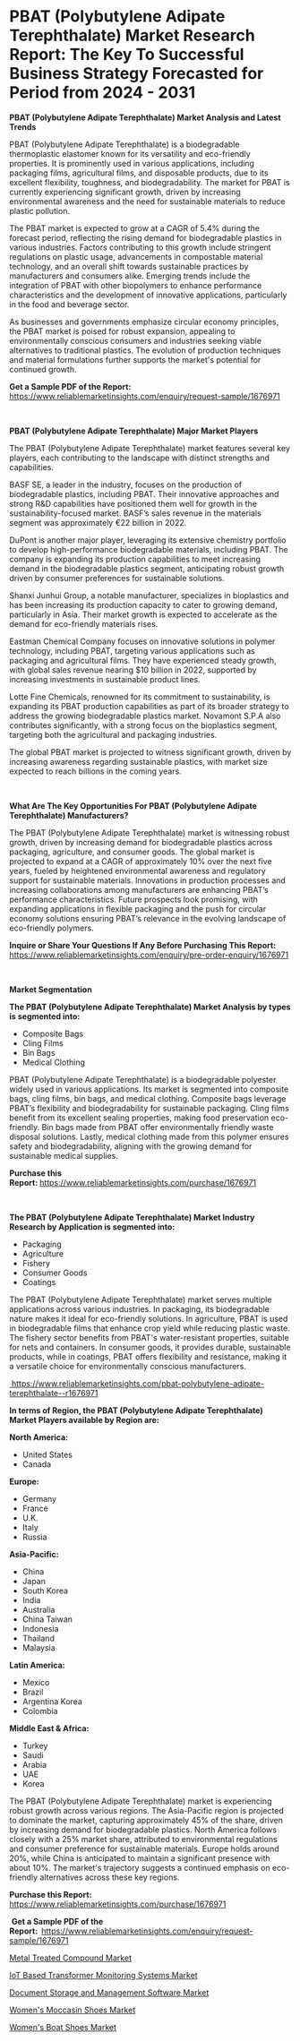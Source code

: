 <p><h1>PBAT (Polybutylene Adipate Terephthalate) Market Research Report: The Key To Successful Business Strategy Forecasted for Period from 2024 - 2031</h1></p><p><strong>PBAT (Polybutylene Adipate Terephthalate) Market Analysis and Latest Trends</strong></p>
<p><p>PBAT (Polybutylene Adipate Terephthalate) is a biodegradable thermoplastic elastomer known for its versatility and eco-friendly properties. It is prominently used in various applications, including packaging films, agricultural films, and disposable products, due to its excellent flexibility, toughness, and biodegradability. The market for PBAT is currently experiencing significant growth, driven by increasing environmental awareness and the need for sustainable materials to reduce plastic pollution.</p><p>The PBAT market is expected to grow at a CAGR of 5.4% during the forecast period, reflecting the rising demand for biodegradable plastics in various industries. Factors contributing to this growth include stringent regulations on plastic usage, advancements in compostable material technology, and an overall shift towards sustainable practices by manufacturers and consumers alike. Emerging trends include the integration of PBAT with other biopolymers to enhance performance characteristics and the development of innovative applications, particularly in the food and beverage sector.</p><p>As businesses and governments emphasize circular economy principles, the PBAT market is poised for robust expansion, appealing to environmentally conscious consumers and industries seeking viable alternatives to traditional plastics. The evolution of production techniques and material formulations further supports the market's potential for continued growth.</p></p>
<p><strong>Get a Sample PDF of the Report:&nbsp;</strong> <a href="https://www.reliablemarketinsights.com/enquiry/request-sample/1676971?utm_campaign=1340&utm_medium=2&utm_source=Github&utm_content=ia&utm_term=30092024&utm_id=pbat-polybutylene-adipate-terephthalate">https://www.reliablemarketinsights.com/enquiry/request-sample/1676971</a></p>
<p>&nbsp;</p>
<p><strong>PBAT (Polybutylene Adipate Terephthalate) Major Market Players</strong></p>
<p><p>The PBAT (Polybutylene Adipate Terephthalate) market features several key players, each contributing to the landscape with distinct strengths and capabilities. </p><p>BASF SE, a leader in the industry, focuses on the production of biodegradable plastics, including PBAT. Their innovative approaches and strong R&D capabilities have positioned them well for growth in the sustainability-focused market. BASF’s sales revenue in the materials segment was approximately €22 billion in 2022.</p><p>DuPont is another major player, leveraging its extensive chemistry portfolio to develop high-performance biodegradable materials, including PBAT. The company is expanding its production capabilities to meet increasing demand in the biodegradable plastics segment, anticipating robust growth driven by consumer preferences for sustainable solutions.</p><p>Shanxi Junhui Group, a notable manufacturer, specializes in bioplastics and has been increasing its production capacity to cater to growing demand, particularly in Asia. Their market growth is expected to accelerate as the demand for eco-friendly materials rises.</p><p>Eastman Chemical Company focuses on innovative solutions in polymer technology, including PBAT, targeting various applications such as packaging and agricultural films. They have experienced steady growth, with global sales revenue nearing $10 billion in 2022, supported by increasing investments in sustainable product lines.</p><p>Lotte Fine Chemicals, renowned for its commitment to sustainability, is expanding its PBAT production capabilities as part of its broader strategy to address the growing biodegradable plastics market. Novamont S.P.A also contributes significantly, with a strong focus on the bioplastics segment, targeting both the agricultural and packaging industries.</p><p>The global PBAT market is projected to witness significant growth, driven by increasing awareness regarding sustainable plastics, with market size expected to reach billions in the coming years.</p></p>
<p>&nbsp;</p>
<p><strong>What Are The Key Opportunities For PBAT (Polybutylene Adipate Terephthalate) Manufacturers?</strong></p>
<p><p>The PBAT (Polybutylene Adipate Terephthalate) market is witnessing robust growth, driven by increasing demand for biodegradable plastics across packaging, agriculture, and consumer goods. The global market is projected to expand at a CAGR of approximately 10% over the next five years, fueled by heightened environmental awareness and regulatory support for sustainable materials. Innovations in production processes and increasing collaborations among manufacturers are enhancing PBAT’s performance characteristics. Future prospects look promising, with expanding applications in flexible packaging and the push for circular economy solutions ensuring PBAT’s relevance in the evolving landscape of eco-friendly polymers.</p></p>
<p><strong>Inquire or Share Your Questions If Any Before Purchasing This Report:</strong> <a href="https://www.reliablemarketinsights.com/enquiry/pre-order-enquiry/1676971?utm_campaign=1340&utm_medium=2&utm_source=Github&utm_content=ia&utm_term=30092024&utm_id=pbat-polybutylene-adipate-terephthalate">https://www.reliablemarketinsights.com/enquiry/pre-order-enquiry/1676971</a></p>
<p>&nbsp;</p>
<p><strong>Market Segmentation</strong></p>
<p><strong>The PBAT (Polybutylene Adipate Terephthalate) Market Analysis by types is segmented into:</strong></p>
<p><ul><li>Composite Bags</li><li>Cling Films</li><li>Bin Bags</li><li>Medical Clothing</li></ul></p>
<p><p>PBAT (Polybutylene Adipate Terephthalate) is a biodegradable polyester widely used in various applications. Its market is segmented into composite bags, cling films, bin bags, and medical clothing. Composite bags leverage PBAT’s flexibility and biodegradability for sustainable packaging. Cling films benefit from its excellent sealing properties, making food preservation eco-friendly. Bin bags made from PBAT offer environmentally friendly waste disposal solutions. Lastly, medical clothing made from this polymer ensures safety and biodegradability, aligning with the growing demand for sustainable medical supplies.</p></p>
<p><strong>Purchase this Report:&nbsp;</strong><a href="https://www.reliablemarketinsights.com/purchase/1676971?utm_campaign=1340&utm_medium=2&utm_source=Github&utm_content=ia&utm_term=30092024&utm_id=pbat-polybutylene-adipate-terephthalate">https://www.reliablemarketinsights.com/purchase/1676971</a></p>
<p>&nbsp;</p>
<p><strong>The PBAT (Polybutylene Adipate Terephthalate) Market Industry Research by Application is segmented into:</strong></p>
<p><ul><li>Packaging</li><li>Agriculture</li><li>Fishery</li><li>Consumer Goods</li><li>Coatings</li></ul></p>
<p><p>The PBAT (Polybutylene Adipate Terephthalate) market serves multiple applications across various industries. In packaging, its biodegradable nature makes it ideal for eco-friendly solutions. In agriculture, PBAT is used in biodegradable films that enhance crop yield while reducing plastic waste. The fishery sector benefits from PBAT's water-resistant properties, suitable for nets and containers. In consumer goods, it provides durable, sustainable products, while in coatings, PBAT offers flexibility and resistance, making it a versatile choice for environmentally conscious manufacturers.</p></p>
<p><a href="https://www.reliablemarketinsights.com/pbat-polybutylene-adipate-terephthalate--r1676971?utm_campaign=1340&utm_medium=2&utm_source=Github&utm_content=ia&utm_term=30092024&utm_id=pbat-polybutylene-adipate-terephthalate">&nbsp;https://www.reliablemarketinsights.com/pbat-polybutylene-adipate-terephthalate--r1676971</a></p>
<p><strong>In terms of Region, the PBAT (Polybutylene Adipate Terephthalate) Market Players available by Region are:</strong></p>
<p>
    <p> <strong> North America: </strong>
        <ul>
            <li>United States</li>
            <li>Canada</li>
        </ul>
        </p> 
    <p> <strong> Europe: </strong>
        <ul>
            <li>Germany</li>
            <li>France</li>
            <li>U.K.</li>
            <li>Italy</li>
            <li>Russia</li>
        </ul>
        </p> 
    <p> <strong> Asia-Pacific: </strong>
        <ul>
            <li>China</li>
            <li>Japan</li>
            <li>South Korea</li>
            <li>India</li>
            <li>Australia</li>
            <li>China Taiwan</li>
            <li>Indonesia</li>
            <li>Thailand</li>
            <li>Malaysia</li>
        </ul>
        </p> 
    <p> <strong> Latin America: </strong>
        <ul>
            <li>Mexico</li>
            <li>Brazil</li>
            <li>Argentina Korea</li>
            <li>Colombia</li>
        </ul>
        </p> 
    <p> <strong> Middle East & Africa: </strong>
        <ul>
            <li>Turkey</li>
            <li>Saudi</li>
            <li>Arabia</li>
            <li>UAE</li>
            <li>Korea</li>
        </ul>
    </p>
    </p>
<p><p>The PBAT (Polybutylene Adipate Terephthalate) market is experiencing robust growth across various regions. The Asia-Pacific region is projected to dominate the market, capturing approximately 45% of the share, driven by increasing demand for biodegradable plastics. North America follows closely with a 25% market share, attributed to environmental regulations and consumer preference for sustainable materials. Europe holds around 20%, while China is anticipated to maintain a significant presence with about 10%. The market's trajectory suggests a continued emphasis on eco-friendly alternatives across these key regions.</p></p>
<p><strong>Purchase this Report: </strong><a href="https://www.reliablemarketinsights.com/purchase/1676971?utm_campaign=1340&utm_medium=2&utm_source=Github&utm_content=ia&utm_term=30092024&utm_id=pbat-polybutylene-adipate-terephthalate">https://www.reliablemarketinsights.com/purchase/1676971</a></p>
<p>&nbsp;<strong>Get a Sample PDF of the Report:&nbsp;&nbsp;</strong><a href="https://www.reliablemarketinsights.com/enquiry/request-sample/1676971?utm_campaign=1340&utm_medium=2&utm_source=Github&utm_content=ia&utm_term=30092024&utm_id=pbat-polybutylene-adipate-terephthalate">https://www.reliablemarketinsights.com/enquiry/request-sample/1676971</a></p>
<p><strong></strong></p>
<p><p><a href="https://github.com/marloy8/Market-Research-Report-List-6/blob/main/metal-treated-compound-market.md?utm_campaign=1340&utm_medium=2&utm_source=Github&utm_content=ia&utm_term=30092024&utm_id=pbat-polybutylene-adipate-terephthalate">Metal Treated Compound Market</a></p><p><a href="https://issuu.com/reportprime-2/docs/iot-based-transformer-monitoring-sy_59d8a66629cfc4?utm_campaign=1340&utm_medium=2&utm_source=Github&utm_content=ia&utm_term=30092024&utm_id=pbat-polybutylene-adipate-terephthalate">IoT Based Transformer Monitoring Systems Market</a></p><p><a href="https://issuu.com/reportprime-2/docs/document-storage-and-management-sof_8f0e22e526f14d?utm_campaign=1340&utm_medium=2&utm_source=Github&utm_content=ia&utm_term=30092024&utm_id=pbat-polybutylene-adipate-terephthalate">Document Storage and Management Software Market</a></p><p><a href="https://www.linkedin.com/pulse/womens-moccasin-shoes-market-forecast-global-trends-analysis-from-v6tuc?utm_campaign=1340&utm_medium=2&utm_source=Github&utm_content=ia&utm_term=30092024&utm_id=pbat-polybutylene-adipate-terephthalate">Women's Moccasin Shoes Market</a></p><p><a href="https://www.linkedin.com/pulse/in-depth-analysis-global-womens-boat-shoes-market-scope-tsu2c?utm_campaign=1340&utm_medium=2&utm_source=Github&utm_content=ia&utm_term=30092024&utm_id=pbat-polybutylene-adipate-terephthalate">Women's Boat Shoes Market</a></p></p>